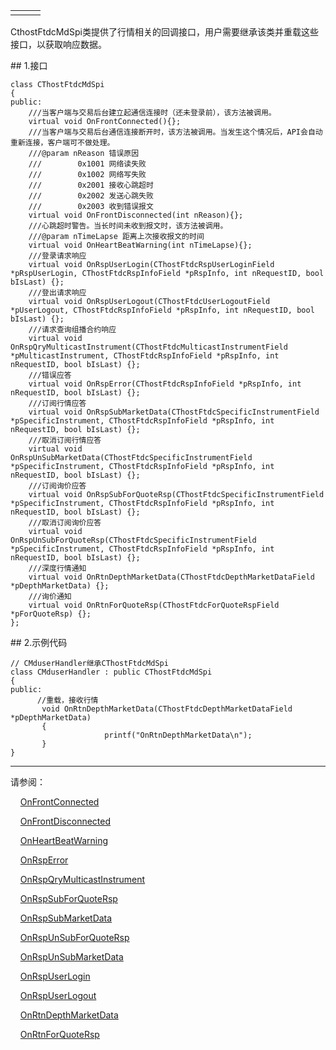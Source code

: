 <table border="0" cellspacing="0" class="square-block" id=""><tbody border="0"><tr border="0"><td class="square-block-left"></td><td class="square-block-content"><div>

</div></td><td class="square-block-right"></td></tr></tbody></table>
<p>CthostFtdcMdSpi类提供了行情相关的回调接口，用户需要继承该类并重载这些接口，以获取响应数据。</p>
<span class="anchor" id="d9e32045-04b6-40e0-93c6-4713d04d6680"></span>
## 1.接口
<pre><code>class CThostFtdcMdSpi
{
public:
    ///当客户端与交易后台建立起通信连接时（还未登录前），该方法被调用。
    virtual void OnFrontConnected(){};
    ///当客户端与交易后台通信连接断开时，该方法被调用。当发生这个情况后，API会自动重新连接，客户端可不做处理。
    ///@param nReason 错误原因
    ///        0x1001 网络读失败
    ///        0x1002 网络写失败
    ///        0x2001 接收心跳超时
    ///        0x2002 发送心跳失败
    ///        0x2003 收到错误报文
    virtual void OnFrontDisconnected(int nReason){};
    ///心跳超时警告。当长时间未收到报文时，该方法被调用。
    ///@param nTimeLapse 距离上次接收报文的时间
    virtual void OnHeartBeatWarning(int nTimeLapse){};
    ///登录请求响应
    virtual void OnRspUserLogin(CThostFtdcRspUserLoginField *pRspUserLogin, CThostFtdcRspInfoField *pRspInfo, int nRequestID, bool bIsLast) {};
    ///登出请求响应
    virtual void OnRspUserLogout(CThostFtdcUserLogoutField *pUserLogout, CThostFtdcRspInfoField *pRspInfo, int nRequestID, bool bIsLast) {};
    ///请求查询组播合约响应
    virtual void OnRspQryMulticastInstrument(CThostFtdcMulticastInstrumentField *pMulticastInstrument, CThostFtdcRspInfoField *pRspInfo, int nRequestID, bool bIsLast) {};
    ///错误应答
    virtual void OnRspError(CThostFtdcRspInfoField *pRspInfo, int nRequestID, bool bIsLast) {};
    ///订阅行情应答
    virtual void OnRspSubMarketData(CThostFtdcSpecificInstrumentField *pSpecificInstrument, CThostFtdcRspInfoField *pRspInfo, int nRequestID, bool bIsLast) {};
    ///取消订阅行情应答
    virtual void OnRspUnSubMarketData(CThostFtdcSpecificInstrumentField *pSpecificInstrument, CThostFtdcRspInfoField *pRspInfo, int nRequestID, bool bIsLast) {};
    ///订阅询价应答
    virtual void OnRspSubForQuoteRsp(CThostFtdcSpecificInstrumentField *pSpecificInstrument, CThostFtdcRspInfoField *pRspInfo, int nRequestID, bool bIsLast) {};
    ///取消订阅询价应答
    virtual void OnRspUnSubForQuoteRsp(CThostFtdcSpecificInstrumentField *pSpecificInstrument, CThostFtdcRspInfoField *pRspInfo, int nRequestID, bool bIsLast) {};
    ///深度行情通知
    virtual void OnRtnDepthMarketData(CThostFtdcDepthMarketDataField *pDepthMarketData) {};
    ///询价通知
    virtual void OnRtnForQuoteRsp(CThostFtdcForQuoteRspField *pForQuoteRsp) {};
};
</code></pre>
<span class="anchor" id="0439573b-fc91-4a01-aeb4-269fb1887a58"></span>
## 2.示例代码
<pre><code>// CMduserHandler继承CThostFtdcMdSpi
class CMduserHandler : public CThostFtdcMdSpi    
{ 
public:
      //重载，接收行情
       void OnRtnDepthMarketData(CThostFtdcDepthMarketDataField *pDepthMarketData)
       {
                     printf("OnRtnDepthMarketData\n");
       }
}
</code></pre>
<div class="sub-links-list" style="text-indent:0px;"><hr class="SubLinksListLine"/>
<p class="sub-links-list-header">请参阅：</p>
<p class="sub-links-paragraph">    <a class="sub-links-action" href="../ONFRONTCONNECTED/">OnFrontConnected</a></p>
<p class="sub-links-paragraph">    <a class="sub-links-action" href="../ONFRONTDISCONNECTED/">OnFrontDisconnected</a></p>
<p class="sub-links-paragraph">    <a class="sub-links-action" href="../ONHEARTBEATWARNING/">OnHeartBeatWarning</a></p>
<p class="sub-links-paragraph">    <a class="sub-links-action" href="../ONRSPERROR/">OnRspError</a></p>
<p class="sub-links-paragraph">    <a class="sub-links-action" href="../ONRSPQRYMULTICASTINSTRUMENT/">OnRspQryMulticastInstrument</a></p>
<p class="sub-links-paragraph">    <a class="sub-links-action" href="../ONRSPSUBFORQUOTERSP/">OnRspSubForQuoteRsp</a></p>
<p class="sub-links-paragraph">    <a class="sub-links-action" href="../ONRSPSUBMARKETDATA/">OnRspSubMarketData</a></p>
<p class="sub-links-paragraph">    <a class="sub-links-action" href="../ONRSPUNSUBFORQUOTERSP/">OnRspUnSubForQuoteRsp</a></p>
<p class="sub-links-paragraph">    <a class="sub-links-action" href="../ONRSPUNSUBMARKETDATA/">OnRspUnSubMarketData</a></p>
<p class="sub-links-paragraph">    <a class="sub-links-action" href="../ONRSPUSERLOGIN/">OnRspUserLogin</a></p>
<p class="sub-links-paragraph">    <a class="sub-links-action" href="../ONRSPUSERLOGOUT/">OnRspUserLogout</a></p>
<p class="sub-links-paragraph">    <a class="sub-links-action" href="../ONRTNDEPTHMARKETDATA/">OnRtnDepthMarketData</a></p>
<p class="sub-links-paragraph">    <a class="sub-links-action" href="../ONRTNFORQUOTERSP/">OnRtnForQuoteRsp</a></p>
</div>
